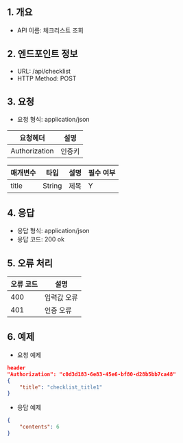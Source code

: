 ## 1. 개요
- API 이름: 체크리스트 조회

## 2. 엔드포인트 정보
- URL: /api/checklist
- HTTP Method: POST

## 3. 요청
- 요청 형식: application/json

| 요청헤더 | 설명 |
|----------|------|
| Authorization | 인증키 |

| 매개변수 | 타입 | 설명 | 필수 여부 |
|----------|------|------|----------|
| title | String | 제목 | Y |

## 4. 응답
- 응답 형식: application/json
- 응답 코드: 200 ok

## 5. 오류 처리
| 오류 코드 | 설명 |
|----------|------|
| 400 | 입력값 오류 |
| 401 | 인증 오류 |

## 6. 예제
- 요청 예제
```json
header
"Authorization": "c0d3d183-6e83-45e6-bf80-d28b5bb7ca48"
{
    "title": "checklist_title1"
}
```
- 응답 예제
```json
{
    "contents": 6
}
```
